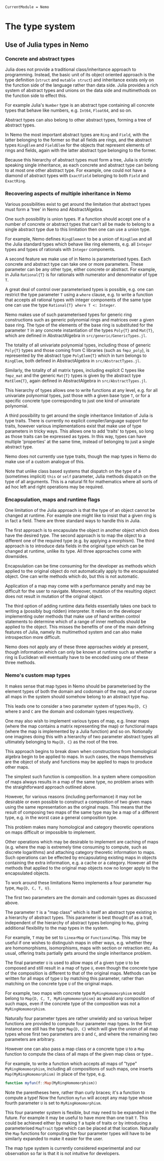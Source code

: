 ```@meta
CurrentModule = Nemo
```

# The type system

## Use of Julia types in Nemo

### Concrete and abstract types

Julia does not provide a traditional class/inheritance approach to programming.
Instead, the basic unit of its object oriented approach is the type definition
(`struct` and `mutable struct`) and inheritance exists only on the function
side of the language rather than data side. Julia provides a rich system of
abstract types and unions on the data side and multimethods on the function
side to effect this.

For example Julia's `Number` type is an abstract type containing all concrete
types that behave like numbers, e.g. `Int64`, `Float64`, and so on.

Abstract types can also belong to other abstract types, forming a tree of
abstract types.

In Nemo the most important abstract types are `Ring` and `Field`, with the
latter belonging to the former so that all fields are rings, and the abstract
types `RingElem` and `FieldElem` for the objects that represent elements of
rings and fields, again with the latter abstract type belonging to the former.

Because this hierarchy of abstract types must form a tree, Julia is strictly
speaking single inheritance, as each concrete and abstract type can belong to
at most one other abstract type. For example, one could not have a diamond of
abstract types with `ExactField` belonging to both `Field` and `ExactRing`.

### Recovering aspects of multiple inheritance in Nemo

Various possibilities exist to get around the limitation that abstract types
must form a 'tree' in Nemo and AbstractAlgebra.

One such possibility is union types. If a function should accept one of a
number of concrete or abstract types that can't all be made to belong to a
single abstract type due to this limitation then one can use a union type.

For example, Nemo defines `RingElement` to be a union of `RingElem` and all
the Julia standard types which behave like ring elements, e.g. all `Integer`
types and types of rationals with `Integer` components.

A second feature we make use of in Nemo is parameterised types. Each concrete
and abstract type can take one or more parameters. These parameter can be any
other type, either concrete or abstract. For example, in Julia `Rational{T}`
is for rationals with numerator and denominator of type `T`.

A great deal of control over parameterised types is possible, e.g. one can
restrict the type parameter `T` using a `where` clause, e.g. to write a
function that accepts all rational types with integer components of the same
type one can use the type `Rational{T} where T <: Integer`.

Nemo makes use of such parameterised types for generic ring constructions
such as generic polynomial rings and matrices over a given base ring. The type
of the elements of the base ring is substituted for the parameter `T` in any
concrete instantiation of the types `Poly{T}` and `Mat{T}`, which are defined
in AbstractAlgebra in `src/generic/GenericTypes.jl`.

The totality of all univariate polynomial types, including those of generic
`Poly{T}` types and those coming from C libraries (such as `fmpz_poly`), is
represented by the abstract type `PolyElem{T}` which in turn belongs to
`RingElem`, both defined in AbstractAlgebra in `src/AbstractTypes.jl`.

Similarly, the totality of all matrix types, including explicit C types
like `fmpz_mat` and the generic `Mat{T}` types is given by the abstract type
`MatElem{T}`, again defined in AbstractAlgebra in `src/AbstractTypes.jl`.

This hierarchy of types allows one to write functions at any level, e.g. for
all univariate polynomial types, just those with a given base type `T`, or
for a specific concrete type corresponding to just one kind of univariate
polynomial.

A third possibility to get around the single inheritance limitation of Julia is
type traits. There is currently no explicit compiler/language support for
traits, however various implementations exist that make use of type parameters
in tricky ways. This allows one to add 'traits' to types, so long as those
traits can be expressed as types. In this way, types can have multiple
'properties' at the same time, instead of belonging to just a single abstract
type.

Nemo does not currently use type traits, though the map types in Nemo do make
use of a custom analogue of this.

Note that unlike class based systems that dispatch on the type of a (sometimes
implicit) `this` or `self` parameter, Julia methods dispatch on the type of all
arguments. This is a natural fit for mathematics where all sorts of ad hoc left
and right operations may be required.

### Encapsulation, maps and runtime flags

One limitation of the Julia approach is that the type of an object cannot be
changed at runtime. For example one might like to insist that a given ring is
in fact a field. There are three standard ways to handle this in Julia.

The first approach is to encapsulate the object in another object which does
have the desired type. The second approach is to map the object to a different
one of the required type (e.g. by applying a morphism). The third approach is
to introduce data fields in the original type which can be changed at runtime,
unlike its type. All three approaches come with downsides. 

Encapsulation can be time consuming for the developer as methods which applied
to the original object do not automatically apply to the encapsulated object.
One can write methods which do, but this is not automatic.

Application of a map may come with a performance penalty and may be difficult
for the user to navigate. Moreover, mutation of the resulting object does not
result in mutation of the original object.

The third option of adding runtime data fields essentially takes one back to
writing a (possibly bug ridden) interpreter. It relies on the developer 
implementing outer methods that make use of hand written control statements
to determine which of a range of inner methods should be applied to the object.
This misses the benefits of one of the main defining features of Julia, namely
its multimethod system and can also make introspection more difficult.

Nemo does not apply any of these three approaches widely at present, though
information which can only be known at runtime such as whether a ring is
Euclidean will eventually have to be encoded using one of these three
methods.

### Nemo's custom map types

It makes sense that map types in Nemo should be parameterised by the element
types of both the domain and codomain of the map, and of course all maps in
the system should somehow belong to an abstract type `Map`.

This leads one to consider a two parameter system of types `Map{D, C}` where
`D` and `C` are the domain and codomain types respectively.

One may also wish to implement various types of map, e.g. linear maps (where
the map contains a matrix representing the map) or functional maps (where the
map is implemented by a Julia function) and so on. Notionally one imagines
doing this with a hierarchy of two parameter abstract types all ultimately
belonging to `Map{D, C}` as the root of the tree.

This approach begins to break down when constructions from homological algebra
begin to be applied to maps. In such cases, the maps themselves are the object
of study and functions may be applied to maps to produce other maps.

The simplest such function is composition. In a system where composition of
maps always results in a map of the same type, no problem arises with the
straightforward approach outlined above.

However, for various reasons (including performance) it may not be desirable or
even possible to construct a composition of two given maps using the same
representation as the original maps. This means that the result of composing
two maps of the same type may be a map of a different type, e.g. in the worst
case a general composition type.

This problem makes many homological and category theoretic operations on maps
difficult or impossible to implement.

Other operations which may be desirable to implement are caching of maps (e.g.
where the map is extremely time consuming to compute, such as discrete
logarithms) and attaching category theoretic information to maps. Such
operations can be effected by encapsulating existing maps in objects containing
the extra information, e.g. a cache or a category. However all the methods that
applied to the original map objects now no longer apply to the encapsulated
objects.

To work around these limitations Nemo implements a four parameter `Map` type,
`Map{D, C, T, U}`.

The first two parameters are the domain and codomain types as discussed above.

The parameter `T` is a "map class" which is itself an abstract type existing in
a hierarchy of abstract types. This parameter is best thought of as a trait,
independent of the hierarchy of abstract types belonging to `Map`, giving
additional flexibility to the map types in the system.

For example, `T` may be set to `LinearMap` or `FunctionalMap`. This may be
useful if one wishes to distinguish maps in other ways, e.g. whether they are
homomorphisms, isomorphisms, maps with section or retraction etc. As usual,
offering traits partially gets around the single inheritance problem.

The final parameter `U` is used to allow maps of a given type `U` to be
composed and still result in a map of type `U`, even though the concrete type
of the composition is different to that of the original maps. Methods can
be written for all maps of type `U` by matching this parameter, rather than
matching on the concrete type `U` of the original maps.

For example, two maps with concrete type `MyRingHomomorphism` would belong to
`Map{D, C, T, MyRingHomomorphism}` as would any composition of such maps, even
if the concrete type of the composition was not a `MyRingHomomorphism`.

Naturally four parameter types are rather unwieldy and so various helper
functions are provided to compute four parameter map types. In the first
instance one still has the type `Map{D, C}` which will give the union of all
map types whose first two parameters are `D` and `C`, and where the remaining
two parameters are arbitrary.

However one can also pass a map class or a concrete type `U` to a `Map`
function to compute the class of all maps of the given map class or type..

For example, to write a function which accepts all maps of "type"
`MyRingHomomorphism`, including all compositions of such maps, one inserts
`Map(MyRingHomomorphism)` in place of the type, e.g.

```julia
function myfun(f::Map(MyRingHomomorphism))
```

Note the parentheses here, rather than curly braces; it's a function to
compute a type! Now the function `myfun` will accept any map type whose
fourth parameter `U` is set to `MyRingHomomorphism`.

This four parameter system is flexible, but may need to be expanded in the
future. For example it may be useful to have more than one trait `T`. This
could be achieved either by making `T` a tuple of traits or by introducing a
parameterised `MapTrait` type which can be placed at that location. Naturally
the `Map` functions for computing the four parameter types will have to be
similarly expanded to make it easier for the user.

The map type system is currently considered experimental and our observation so
far is that it is not intuitive for developers.
